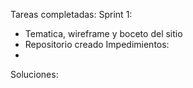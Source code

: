 Tareas completadas:
Sprint 1:
- Tematica, wireframe y boceto del sitio
- Repositorio creado
Impedimientos:
-
Soluciones:
